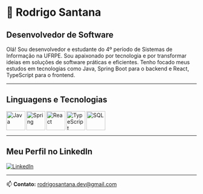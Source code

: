 # 👋 Rodrigo Santana
## **Desenvolvedor de Software**

<p>
Olá! Sou desenvolvedor e estudante do 4º período de Sistemas de Informação na UFRPE. Sou apaixonado por tecnologia e por transformar ideias em soluções de software práticas e eficientes. Tenho focado meus estudos em tecnologias como Java, Spring Boot para o backend e React, TypeScript para o frontend.
</p>

---

## Linguagens e Tecnologias
<p>
  <a href="https://github.com/rodrigosantana24/java-lab" target="_blank">
    <img align="left" alt="Java" height="50" width="50"
      src="https://cdn.jsdelivr.net/gh/devicons/devicon@latest/icons/java/java-original.svg">
  </a>
  <a href="https://github.com/rodrigosantana24/java-lab" target="_blank">
    <img align="left" alt="Spring" height="50" width="50"
      src="https://cdn.jsdelivr.net/gh/devicons/devicon@latest/icons/spring/spring-original.svg">
  </a>
  <a href="https://github.com/rodrigosantana24/angular-ts-lab" target="_blank">
    <img align="left" alt="React" height="50" width="50"
      src="https://cdn.jsdelivr.net/gh/devicons/devicon@latest/icons/react/react-original.svg">
  </a>
  <a href="https://github.com/rodrigosantana24/angular-ts-lab" target="_blank">
    <img align="left" alt="TypeScript" height="50" width="50"
      src="https://cdn.jsdelivr.net/gh/devicons/devicon@latest/icons/typescript/typescript-original.svg">
  </a>
  <a href="https://github.com/rodrigosantana24/database-project" target="_blank">
    <img align="left" alt="SQL" height="50" width="50"
      src="https://cdn.jsdelivr.net/gh/devicons/devicon@latest/icons/mysql/mysql-original.svg">
  </a>
</p>

<br clear="all">

---

## Meu Perfil no LinkedIn
[![LinkedIn](https://img.shields.io/badge/LinkedIn-0077B5?style=for-the-badge&logo=linkedin&logoColor=white)](https://www.linkedin.com/in/rodrigo-santana-280928233/)

---

📫 **Contato:** [rodrigosantana.dev@gmail.com](mailto:rodrigosantana.dev@gmail.com)
